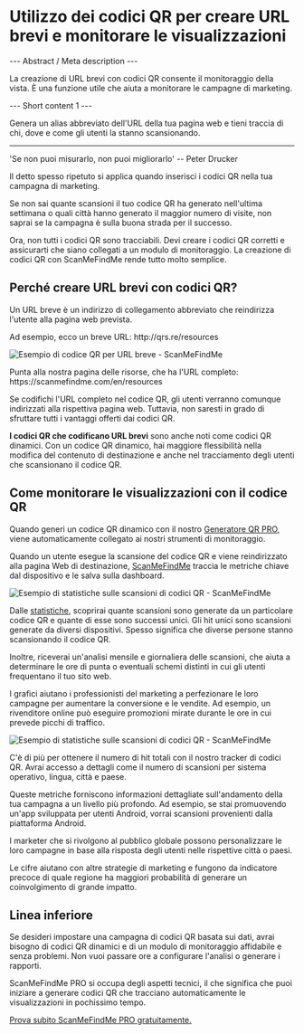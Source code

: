 <h1>Utilizzo dei codici QR per creare URL brevi e monitorare le visualizzazioni</h1>

--- Abstract / Meta description ---

La creazione di URL brevi con codici QR consente il monitoraggio della vista. È una funzione utile che aiuta a monitorare le campagne di marketing.

--- Short content 1 ---

Genera un alias abbreviato dell'URL della tua pagina web e tieni traccia di chi, dove e come gli utenti la stanno scansionando.

----------

<p><span class="font-italic">'Se non puoi misurarlo, non puoi migliorarlo'</span> -- Peter Drucker</p>

<p>Il detto spesso ripetuto si applica quando inserisci i codici QR nella tua campagna di marketing.</p>

<p>Se non sai quante scansioni il tuo codice QR ha generato nell'ultima settimana o quali città hanno generato il maggior numero di visite, non saprai se la campagna è sulla buona strada per il successo.</p>

<p>Ora, non tutti i codici QR sono tracciabili. Devi creare i codici QR corretti e assicurarti che siano collegati a un modulo di monitoraggio. La creazione di codici QR con ScanMeFindMe rende tutto molto semplice. </p>

<h2>Perché creare URL brevi con codici QR?</h2>

<p>Un URL breve è un indirizzo di collegamento abbreviato che reindirizza l'utente alla pagina web prevista. </p>

<p>Ad esempio, ecco un breve URL: <span class="font-italic">http://qrs.re/resources</span></p>

<p class="imageholder">
    <img src="https://media.scanmefindme.com/blog/about_dynamic_url/files/img 1 - qr.png"
        alt="Esempio di codice QR per URL breve - ScanMeFindMe">
</p>

<p>Punta alla nostra pagina delle risorse, che ha l'URL completo: <span class="font-italic">https://scanmefindme.com/en/resources</span></p>

<p>Se codifichi l'URL completo nel codice QR, gli utenti verranno comunque indirizzati alla rispettiva pagina web. Tuttavia, non saresti in grado di sfruttare tutti i vantaggi offerti dai codici QR. </p>

<p><strong>I codici QR che codificano URL brevi</strong> sono anche noti come codici QR dinamici. Con un codice QR dinamico, hai maggiore flessibilità nella modifica del contenuto di destinazione e anche nel tracciamento degli utenti che scansionano il codice QR.</p>

<h2>Come monitorare le visualizzazioni con il codice QR</h2>

<p>Quando generi un codice QR dinamico con il nostro <a href="#pro">Generatore QR PRO</a>, viene automaticamente collegato ai nostri strumenti di monitoraggio.</p>

<p>Quando un utente esegue la scansione del codice QR e viene reindirizzato alla pagina Web di destinazione, <a href="#static:url">ScanMeFindMe</a> traccia le metriche chiave dal dispositivo e le salva sulla dashboard.</p>

<p class="imageholder">
    <img src="https://media.scanmefindme.com/blog/about_dynamic_url/files/img 2 - total scans.png"
        alt="Esempio di statistiche sulle scansioni di codici QR - ScanMeFindMe">
</p>

<p>Dalle <a href="#article:about_statistics" title="Scansioni statistiche per codici QR dinamici">statistiche</a>, scoprirai quante scansioni sono generate da un particolare codice QR e quante di esse sono successi unici. Gli hit unici sono scansioni generate da diversi dispositivi. Spesso significa che diverse persone stanno scansionando il codice QR. </p>

<p>Inoltre, riceverai un'analisi mensile e giornaliera delle scansioni, che aiuta a determinare le ore di punta o eventuali schemi distinti in cui gli utenti frequentano il tuo sito web. </p>

<p>I grafici aiutano i professionisti del marketing a perfezionare le loro campagne per aumentare la conversione e le vendite. Ad esempio, un rivenditore online può eseguire promozioni mirate durante le ore in cui prevede picchi di traffico.</p>

<p class="imageholder">
    <img src="https://media.scanmefindme.com/blog/about_dynamic_url/files/img 3 - scans by.png"
        alt="Esempio di statistiche sulle scansioni di codici QR - ScanMeFindMe">
</p>

<p>C'è di più per ottenere il numero di hit totali con il nostro tracker di codici QR. Avrai accesso a dettagli come il numero di scansioni per sistema operativo, lingua, città e paese. </p>

<p>Queste metriche forniscono informazioni dettagliate sull'andamento della tua campagna a un livello più profondo. Ad esempio, se stai promuovendo un'app sviluppata per utenti Android, vorrai scansioni provenienti dalla piattaforma Android. </p>

<p>I marketer che si rivolgono al pubblico globale possono personalizzare le loro campagne in base alla risposta degli utenti nelle rispettive città o paesi. </p>

<p>Le cifre aiutano con altre strategie di marketing e fungono da indicatore precoce di quale regione ha maggiori probabilità di generare un coinvolgimento di grande impatto. </p>

<h2>Linea inferiore</h2>

<p>Se desideri impostare una campagna di codici QR basata sui dati, avrai bisogno di codici QR dinamici e di un modulo di monitoraggio affidabile e senza problemi. Non vuoi passare ore a configurare l'analisi o generare i rapporti.</p>

<p>ScanMeFindMe PRO si occupa degli aspetti tecnici, il che significa che puoi iniziare a generare codici QR che tracciano automaticamente le visualizzazioni in pochissimo tempo.</p>

<p><a href="#pro">Prova subito ScanMeFindMe PRO gratuitamente.</a></p>

